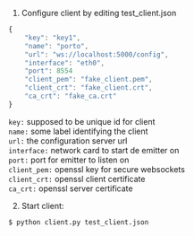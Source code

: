 1. Configure client by editing test_client.json

```javascript
{
    "key": "key1",
    "name": "porto",
    "url": "ws://localhost:5000/config",
    "interface": "eth0",
    "port": 8554
    "client_pem": "fake_client.pem",
    "client_crt": "fake_client.crt",
    "ca_crt": "fake_ca.crt"
}
```

`key:` supposed to be unique id for client  
`name:` some label  identifying the client  
`url:` the configuration server url  
`interface:` network card to start de emitter on  
`port:` port for emitter to listen on  
`client_pem:` openssl key for secure websockets  
`client_crt:` openssl client certificate  
`ca_crt:` openssl server certificate  

2. Start client:

```bash
$ python client.py test_client.json
```



